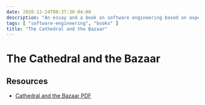```yaml
---
date: 2020-12-24T08:37:30-04:00
description: "An essay and a book on software engineering based on experience with Linux kernel development"
tags: [ "software-engineering", "books" ]
title: "The Cathedral and the Bazaar"
---
```


# The Cathedral and the Bazaar

## Resources

* [Cathedral and the Bazaar PDF](https://cse.unl.edu/~cbourke/ComputerScienceII/docs/CathedralAndBazaar.pdf)
